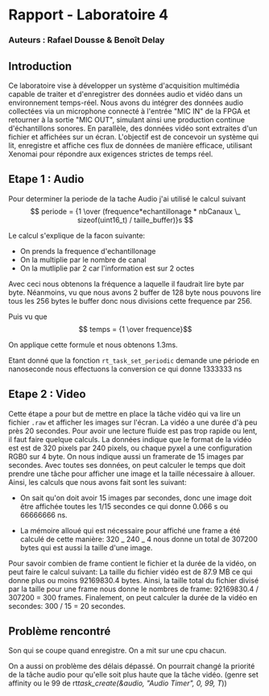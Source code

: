 # Rapport - Laboratoire 4

### Auteurs : Rafael Dousse & Benoît Delay

## Introduction

Ce laboratoire vise à développer un système d'acquisition multimédia capable de traiter et d'enregistrer des données audio et vidéo dans un environnement temps-réel. Nous avons du intégrer des données audio collectées via un microphone connecté à l'entrée "MIC IN" de la FPGA et retourner à la sortie "MIC OUT", simulant ainsi une production continue d'échantillons sonores. En parallèle, des données vidéo sont extraites d'un fichier et affichées sur un écran. L'objectif est de concevoir un système qui lit, enregistre et affiche ces flux de données de manière efficace, utilisant Xenomai pour répondre aux exigences strictes de temps réel.

## Etape 1 : Audio

Pour determiner la periode de la tache Audio j'ai utilisé le calcul suivant
$$ periode = {1 \over (frequence*echantillonage * nbCanaux \_ sizeof(uint16_t) / taille_buffer)}s $$

Le calcul s'explique de la facon suivante:

- On prends la frequence d'echantillonage
- On la multiplie par le nombre de canal
- On la mutliplie par 2 car l'information est sur 2 octes

Avec ceci nous obtenons la fréquence a laquelle il faudrait lire byte par byte. Néanmoins, vu que nous avons 2 buffer de 128 byte nous pouvons lire tous les 256 bytes le buffer donc nous divisions cette frequence par 256.

Puis vu que $$ temps = {1 \over frequence}$$

On applique cette formule et nous obtenons 1.3ms.

Etant donné que la fonction `rt_task_set_periodic` demande une période en nanoseconde nous effectuons la conversion ce qui donne 1333333 ns

## Etape 2 : Video

Cette étape a pour but de mettre en place la tâche vidéo qui va lire un fichier `.raw` et afficher les images sur l'écran. La vidéo a une durée d'à peu près 20 secondes. Pour avoir une lecture fluide est pas trop rapide ou lent, il faut faire quelque calculs. La données indique que le format de la vidéo est est de 320 pixels par 240 pixels, ou chaque pyxel a une configuration RGB0 sur 4 byte. On nous indique aussi un framerate de 15 images par secondes. Avec toutes ses données, on peut calculer le temps que doit prendre une tâche pour afficher une image et la taille nécessaire à allouer. Ainsi, les calculs que nous avons fait sont les suivant:

- On sait qu'on doit avoir 15 images par secondes, donc une image doit être affichée toutes les 1/15 secondes ce qui donne 0.066 s ou 66666666 ns.

- La mémoire alloué qui est nécessaire pour affiché une frame a été calculé de cette manière: 320 _ 240 _ 4 nous donne un total de 307200 bytes qui est aussi la taille d'une image.

Pour savoir combien de frame contient le fichier et la durée de la vidéo, on peut faire le calcul suivant:
La taille du fichier vidéo est de 87.9 MB ce qui donne plus ou moins 92169830.4 bytes. Ainsi, la taille total du fichier divisé par la taille pour une frame nous donne le nombres de frame: 92169830.4 / 307200 = 300 frames. Finalement, on peut calculer la durée de la vidéo en secondes: 300 / 15 = 20 secondes.

## Problème rencontré

Son qui se coupe quand enregistre. On a mit sur une cpu chacun.

On a aussi on problème des délais dépassé. On pourrait changé la priorité de la tâche audio pour qu'elle soit plus haute que la tâche vidéo. (genre set affinity ou le 99 de rt*task_create(&audio, "Audio Timer", 0, 99, T*))
